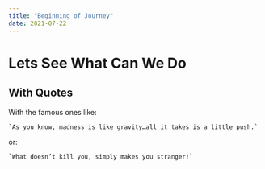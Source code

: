 ```yaml
---
title: "Beginning of Journey"
date: 2021-07-22
---
```


# Lets See What Can We Do
## With Quotes

With the famous ones like:

```
`As you know, madness is like gravity…all it takes is a little push.`
```
or:

```
`What doesn’t kill you, simply makes you stranger!`
```
